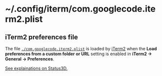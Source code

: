 # ~/.config/iterm/com.googlecode.iterm2.plist
## iTerm2 preferences file

The file [`./com.googlecode.iterm2.plist`](./com.googlecode.iterm2.plist) is loaded by [iTerm2](https://iterm2.com/) when the **Load preferences from a custom folder or URL** setting is enabled in **iTerm2 → General → Preferences**.

[See explainations on Status3D.](http://stratus3d.com/blog/2015/02/28/sync-iterm2-profile-with-dotfiles-repository/)

